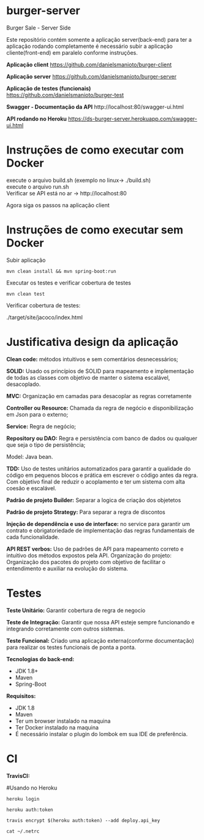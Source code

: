 # burger-server
Burger Sale - Server Side

Este repositório contém somente a aplicação server(back-end) 
para ter a aplicação rodando completamente é necessário subir a aplicação cliente(front-end) em paralelo conforme instruções. 

<b>Aplicação client</b>
https://github.com/danielsmanioto/burger-client

<b>Aplicação server</b> 
https://github.com/danielsmanioto/burger-server

<b>Aplicação de testes (funcionais) </b> 
https://github.com/danielsmanioto/burger-test

<b>Swagger - Documentação da API</b>
http://localhost:80/swagger-ui.html

<b>API rodando no Heroku</b>
https://ds-burger-server.herokuapp.com/swagger-ui.html

# Instruções de como executar com Docker
execute o arquivo build.sh (exemplo no linux-> ./build.sh) <br>
execute o arquivo run.sh <br>
Verificar se API está no ar -> http://localhost:80

Agora siga os passos na aplicação client

# Instruções de como executar sem Docker

<p>Subir aplicação</p>

`mvn clean install && mvn spring-boot:run`

<p>Executar os testes e verificar cobertura de testes</p>

`mvn clean test`

<p>Verificar cobertura de testes:</p>

./target/site/jacoco/index.html

# Justificativa design da aplicação
<p>
	<b>Clean code:</b>​ métodos intuitivos e sem comentários desnecessários;
</p>
<p>
	<b>SOLID:​</b> Usado os princípios de SOLID para mapeamento e implementação de todas as classes
	com objetivo de manter o sistema escalável, desacoplado.
</p>
<p>
	<b>MVC:</b>​ Organização em camadas para desacoplar as regras corretamente
	<p><b>Controller ou Resource:</b> Chamada da regra de negócio e disponibilização em Json para
	o externo;</p>
	<p><b>Service:</b> Regra de negócio;</p>
	<p><b>Repository ou DAO:</b> Regra e persistência com banco de dados ou qualquer que seja o
	tipo de persistência;</p>
	<p>Model: Java bean.</p>
</p>
<p>
	<b>TDD:</b>​ Uso de testes unitários automatizados para garantir a qualidade do código em pequenos
	blocos e prática em escrever o código antes da regra. Com objetivo final de reduzir o
	acoplamento e ter um sistema com alta coesão e escalável.
</p>
<p>
    <b>Padrão de projeto Builder:</b> Separar a logica de criação dos objetetos​
</p>
<p>
    <b>Padrão de projeto Strategy:</b> Para separar a regra de discontos 
</p>
<p>
	<b>Injeção de dependência e uso de interface:​</b> no service para garantir um contrato e
	obrigatoriedade de implementação das regras fundamentais de cada funcionalidade.
<p/>
<p> <b>API REST verbos:</b> ​Uso de padrões de API para mapeamento correto e intuitivo dos métodos
	expostos pela API.
	Organização do projeto: ​Organização dos pacotes do projeto com objetivo de facilitar o
	entendimento e auxiliar na evolução do sistema.
</p>


# Testes

<p> 
    <b>Teste Unitário:</b> Garantir cobertura de regra de negocio</b> 
</p>
<p> 
    <b>Teste de Integração:</b> Garantir que nossa API esteje sempre funcionando e integrando corretamente com outros sistemas.</b> 
</p>
<p> 
    <b>Teste Funcional:</b> Criado uma aplicação externa(conforme documentação) para realizar os testes funcionais de ponta a ponta.</b> 
</p>

<b>Tecnologias do back-end:</b>
<ul>
  <li>JDK 1.8+</li>
  <li>Maven</li>
  <li>Spring-Boot
</ul>

<b>Requisitos:</b>
<ul>
  <li>JDK 1.8</li>
  <li>Maven</li>
  <li>Ter um browser instalado na maquina
  <li>Ter Docker instalado na maquina
  <li>É necessário instalar o plugin do lombok em sua IDE de preferência.
</ul>

# CI

<p> 
    <b>TravisCI:</b></b> 
</p>

#Usando no Heroku

`heroku login`

`heroku auth:token`

`travis encrypt $(heroku auth:token) --add deploy.api_key`

`cat ~/.netrc`
